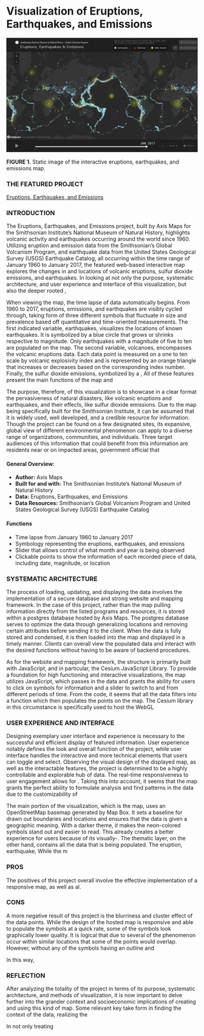 # Visualization of Eruptions, Earthquakes, and Emissions

<img src="img/Map_Jan_2017.png">

<b>FIGURE 1.</b> Static image of the interactive eruptions, earthquakes, and emissions map.

### THE FEATURED PROJECT

[Eruptions, Earthquakes, and Emissions](https://volcano.si.axismaps.io/)

### INTRODUCTION

The Eruptions, Earthquakes, and Emissions project, built by Axis Maps for the Smithsonian Institute’s National Museum of Natural History, highlights volcanic activity and earthquakes occurring around the world since 1960. Utilizing eruption and emission data from the Smithsonian’s Global Volcanism Program, and earthquake data from the United States Geological Survey (USGS) Earthquake Catalog, all occurring within the time range of January 1960 to January 2017, the featured web-based interactive map explores the changes in and locations of volcanic eruptions, sulfur dioxide emissions, and earthquakes. In looking at not only the purpose, systematic architecture, and user experience and interface of this visualization, but also the deeper rooted , 

When viewing the map, the time lapse of data automatically begins. From 1960 to 2017, eruptions, emissions, and earthquakes are visibly cycled through, taking form of three different symbols that fluctuate in size and prevalence based off quantitative and time-oriented measurements. The first indicated variable, earthquakes, visualizes the locations of known earthquakes. It is symbolized by a blue circle that grows or shrinks respective to magnitude. Only earthquakes with a magnitude of five to ten are populated on the map. The second variable, volcanoes, encompasses the volcanic eruptions data. Each data point is measured on a one to ten scale by volcanic explosivity index and is represented by an orange triangle that increases or decreases based on the corresponding index number. Finally, the sulfur dioxide emissions, symbolized by a , All of these features present the main functions of the map and 

The purpose, therefore, of this visualization is to showcase in a clear format the pervasiveness of natural disasters, like volcanic eruptions and earthquakes, and their effects, like sulfur dioxide emissions. Due to the map being specifically built for the Smithsonian Institute, it can be assumed that it is widely used, well developed, and a credible resource for information. Though the project can be found on a few designated sites, its expansive, global view of different environmental phenomenon can apply to a diverse range of organizations, communities, and individuals. Three target audiences of this information that could benefit from this information are residents near or on impacted areas, government official that 

#### General Overview:

- <b>Author:</b> Axis Maps
- <b>Built for and with:</b> The Smithsonian Institute’s National Museum of Natural History
- <b>Data:</b> Eruptions, Earthquakes, and Emissions
- <b>Data Resources:</b> Smithsonian’s Global Volcanism Program and United States Geological Survey (USGS) Earthquake Catalog

#### Functions

- Time lapse from January 1960 to January 2017
- Symbology representing the eruptions, earthquakes, and emissions
- Slider that allows control of what month and year is being observed
- Clickable points to show the information of each recorded piece of data, including date, magnitude, or location


### SYSTEMATIC ARCHITECTURE

The process of loading, updating, and displaying the data involves the implementation of a secure database and strong website and mapping framework. In the case of this project, rather than the map pulling information directly from the listed programs and resources, it is stored within a postgres database hosted by Axis Maps. The postgres database serves to optimize the data through generalizing locations and removing certain attributes before sending it to the client. When the data is fully stored and condensed, it is then loaded into the map and displayed in a timely manner. Clients can overall view the populated data and interact with the desired functions without having to be aware of backend procedures.

As for the website and mapping framework, the structure is primarily built with JavaScript, and in particular, the Cesium JavaScript Library. To provide a foundation for high functioning and interactive visualizations, the map utilizes JavaScript, which passes in the data and grants the ability for users to click on symbols for information and a slider to switch to and from different periods of time. From the code, it seems that all the data filters into a function which then populates the points on the map. The Cesium library in this circumstance is specifically used to host the WebGL


### USER EXPERIENCE AND INTERFACE

Designing exemplary user interface and experience is necessary to the successful and efficient display of featured information. User experience notably defines the look and overall function of the project, while user interface handles the interactive and more technical elements that users can toggle and select. Observing the visual design of the displayed map, as well as the interactable features, the project is determined to be a highly controllable and explorable hub of data. The real-time responsiveness to user engagement allows for . Taking this into account, it seems that the map grants the perfect ability to formulate analysis and find patterns in the data due to the customizability of 

The main portion of the visualization, which is the map, uses an OpenStreetMap basemap generated by Map Box. It sets a baseline for drawn out boundaries and locations and ensures that the data is given a geographic meaning. With a darker theme, it makes the neon-colored symbols stand out and easier to read. This already creates a better experience for users because of its visually-. The thematic layer, on the other hand, contains all the data that is being populated. The eruption, earthquake, 
While the m

### PROS

The positives of this project overall involve the effective implementation of a responsive map, as well as al.

### CONS

A more negative result of this project is the blurriness and cluster effect of the data points. While the design of the hosted map is responsive and able to populate the symbols at a quick rate, some of the symbols look graphically lower quality. It is logical that due to several of the phenomenon occur within similar locations that some of the points would overlap. However, without any of the symbols having an outline and 

In this way, 

### REFLECTION

After analyzing the totality of the project in terms of its purpose, systematic architecture, and methods of visualization, it is now important to delve further into the grander context and socioeconomic implications of creating and using this kind of map. Some relevant key take form in finding the context of the data, realizing the 
	 
In not only treating
